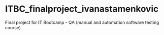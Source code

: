 # ITBC_finalproject_ivanastamenkovic
Final project for IT Bootcamp - QA (manual and automation software testing course)
